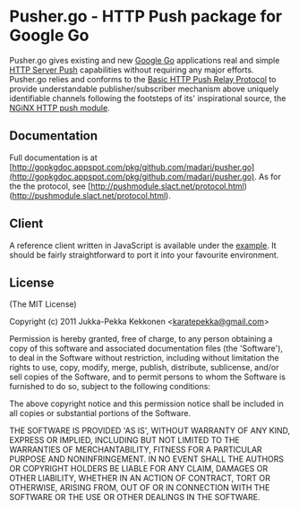 Pusher.go - HTTP Push package for Google Go
==========================================

Pusher.go gives existing and new [Google Go](http://golang.org/) applications
real and simple
[HTTP Server Push](http://en.wikipedia.org/wiki/Push_technology#HTTP_server_push)
capabilities without requiring any major efforts. Pusher.go relies and conforms
to the
[Basic HTTP Push Relay Protocol](http://pushmodule.slact.net/protocol.html)
to provide understandable publisher/subscriber mechanism above uniquely
identifiable channels following the footsteps of its' inspirational source,
the [NGiNX HTTP push module](http://pushmodule.slact.net/).

## Documentation

Full documentation is at [http://gopkgdoc.appspot.com/pkg/github.com/madari/pusher.go](http://gopkgdoc.appspot.com/pkg/github.com/madari/pusher.go).
As for the the protocol, see [http://pushmodule.slact.net/protocol.html)(http://pushmodule.slact.net/protocol.html).

## Client

A reference client written in JavaScript is available under the [example](example/www/pusher.js).
It should be fairly straightforward to port it into your favourite environment.

## License 

(The MIT License)

Copyright (c) 2011 Jukka-Pekka Kekkonen &lt;karatepekka@gmail.com&gt;

Permission is hereby granted, free of charge, to any person obtaining
a copy of this software and associated documentation files (the
'Software'), to deal in the Software without restriction, including
without limitation the rights to use, copy, modify, merge, publish,
distribute, sublicense, and/or sell copies of the Software, and to
permit persons to whom the Software is furnished to do so, subject to
the following conditions:

The above copyright notice and this permission notice shall be
included in all copies or substantial portions of the Software.

THE SOFTWARE IS PROVIDED 'AS IS', WITHOUT WARRANTY OF ANY KIND,
EXPRESS OR IMPLIED, INCLUDING BUT NOT LIMITED TO THE WARRANTIES OF
MERCHANTABILITY, FITNESS FOR A PARTICULAR PURPOSE AND NONINFRINGEMENT.
IN NO EVENT SHALL THE AUTHORS OR COPYRIGHT HOLDERS BE LIABLE FOR ANY
CLAIM, DAMAGES OR OTHER LIABILITY, WHETHER IN AN ACTION OF CONTRACT,
TORT OR OTHERWISE, ARISING FROM, OUT OF OR IN CONNECTION WITH THE
SOFTWARE OR THE USE OR OTHER DEALINGS IN THE SOFTWARE.
